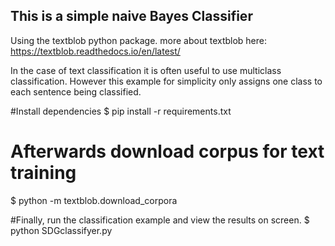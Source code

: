 ## This is a simple naive Bayes Classifier
Using the textblob python package. more about textblob here: https://textblob.readthedocs.io/en/latest/

In the case of text classification it is often useful to use multiclass classification. 
However this example for simplicity only assigns one class to each sentence being classified.

#Install dependencies
 $ pip install -r requirements.txt
 
# Afterwards download corpus for text training
$ python -m textblob.download_corpora

#Finally, run the classification example and view the results on screen.
$ python SDGclassifyer.py
